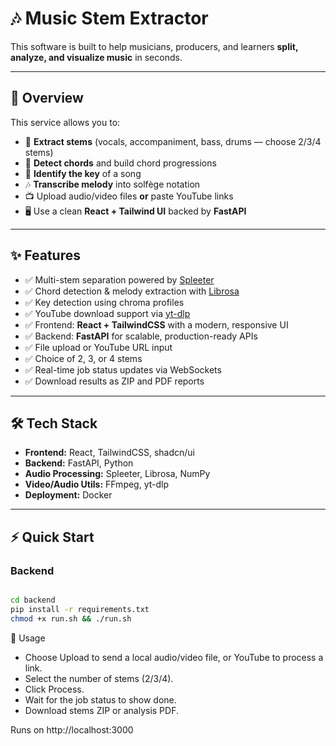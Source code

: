 # 🎶 Music Stem Extractor

This software is built to help musicians, producers, and learners **split, analyze, and visualize music** in seconds.  

---

## 🚀 Overview

This service allows you to:  
- 🎤 **Extract stems** (vocals, accompaniment, bass, drums — choose 2/3/4 stems)  
- 🎼 **Detect chords** and build chord progressions  
- 🎵 **Identify the key** of a song  
- 🎶 **Transcribe melody** into solfège notation  
- 📺 Upload audio/video files **or** paste YouTube links  
- 🖥️ Use a clean **React + Tailwind UI** backed by **FastAPI**  

---

## ✨ Features

- ✅ Multi-stem separation powered by [Spleeter](https://github.com/deezer/spleeter)  
- ✅ Chord detection & melody extraction with [Librosa](https://librosa.org/)  
- ✅ Key detection using chroma profiles  
- ✅ YouTube download support via [yt-dlp](https://github.com/yt-dlp/yt-dlp)  
- ✅ Frontend: **React + TailwindCSS** with a modern, responsive UI  
- ✅ Backend: **FastAPI** for scalable, production-ready APIs  
- ✅ File upload or YouTube URL input  
- ✅ Choice of 2, 3, or 4 stems  
- ✅ Real-time job status updates via WebSockets  
- ✅ Download results as ZIP and PDF reports  

---

## 🛠️ Tech Stack

- **Frontend:** React, TailwindCSS, shadcn/ui  
- **Backend:** FastAPI, Python  
- **Audio Processing:** Spleeter, Librosa, NumPy  
- **Video/Audio Utils:** FFmpeg, yt-dlp  
- **Deployment:** Docker  

---

## ⚡ Quick Start

### Backend

```bash

cd backend
pip install -r requirements.txt
chmod +x run.sh && ./run.sh

```

📄 Usage

- Choose Upload to send a local audio/video file, or YouTube to process a link.
- Select the number of stems (2/3/4).
- Click Process.
- Wait for the job status to show done.
- Download stems ZIP or analysis PDF.


Runs on http://localhost:3000